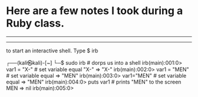 # Here are a few notes I took during a Ruby class.

-------------------
-------------------

to start an interactive shell. Type $ irb 






┌──(kali㉿kali)-[~]
└─$ sudo irb               		# dorps us into a shell
irb(main):001:0> var1 = "X-"		# set variable equal "X-"
=> "X-"
irb(main):002:0> var1 = "MEN"		# set variable equal
=> "MEN"
irb(main):003:0> var1="MEN"		# set variable equal
=> "MEN"
irb(main):004:0> puts var1		# prints "MEN" to the screen
MEN
=> nil
irb(main):005:0> 
